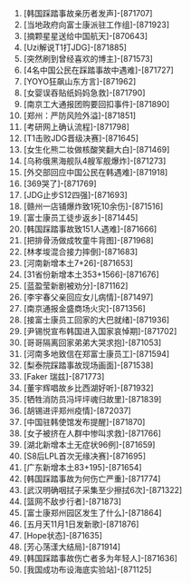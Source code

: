 
1. [韩国踩踏事故亲历者发声]-[871707]
1. [当地政府向富士康派驻工作组]-[871923]
1. [摘颗星星送给中国航天]-[870643]
1. [Uzi解说T1打JDG]-[871885]
1. [突然刷到曾经喜欢的博主]-[871573]
1. [4名中国公民在踩踏事故中遇难]-[871727]
1. [YOYO狂飙山东方言]-[871962]
1. [女婴误吞贴纸妈妈急救]-[871790]
1. [南京工大通报团购要回扣事件]-[871890]
1. [郑州：严防风险外溢]-[871851]
1. [考研网上确认流程]-[871798]
1. [T1击败JDG晋级决赛]-[871645]
1. [女生化熊二妆做核酸笑翻大白]-[871469]
1. [乌称俄黑海舰队4艘军舰爆炸]-[871273]
1. [外交部回应中国公民在韩遇难]-[871918]
1. [369哭了]-[871769]
1. [JDG止步S12四强]-[871693]
1. [赣州一店铺爆炸致1死10余伤]-[871516]
1. [富士康员工徒步返乡]-[871445]
1. [韩国踩踏事故致151人遇难]-[871666]
1. [把排骨汤做成牧童牛背图]-[871968]
1. [林孝埈混合接力摔倒]-[871683]
1. [河南新增本土7+26]-[871653]
1. [31省份新增本土353+1566]-[871676]
1. [蓝盈莹新剧被劝分]-[871162]
1. [李宇春父亲回应女儿病情]-[871497]
1. [南京通报金盛商场火灾]-[871356]
1. [接富士康员工回家的大巴就绪]-[871936]
1. [尹锡悦宣布韩国进入国家哀悼期]-[871702]
1. [哥哥隔离回家弟弟大哭求抱]-[871053]
1. [河南多地致信在郑富士康员工]-[871594]
1. [梨泰院踩踏事故现场画面]-[871538]
1. [Faker 瑞兹]-[871773]
1. [董宇辉唱故乡比西湖好听]-[871932]
1. [牺牲消防员冯坪坪魂归故里]-[871839]
1. [胡锡进评郑州疫情]-[872037]
1. [中国驻韩使馆发布提醒]-[871870]
1. [女子被挤在人群中惨叫求救]-[871766]
1. [湖北新增本土无症状96例]-[871659]
1. [S8后LPL首次无缘决赛]-[871695]
1. [广东新增本土83+195]-[871654]
1. [韩国踩踏事故为何伤亡严重]-[871774]
1. [武汉明确咽拭子采集至少擦拭6次]-[871322]
1. [篮网不敌步行者]-[871873]
1. [富士康郑州园区发生了什么]-[871864]
1. [五月天11月1日发新歌]-[871876]
1. [Hope状态]-[871635]
1. [芳心荡漾大结局]-[871914]
1. [韩国踩踏事故伤亡者多为年轻人]-[871636]
1. [我国成功布设海底实验站]-[871125]